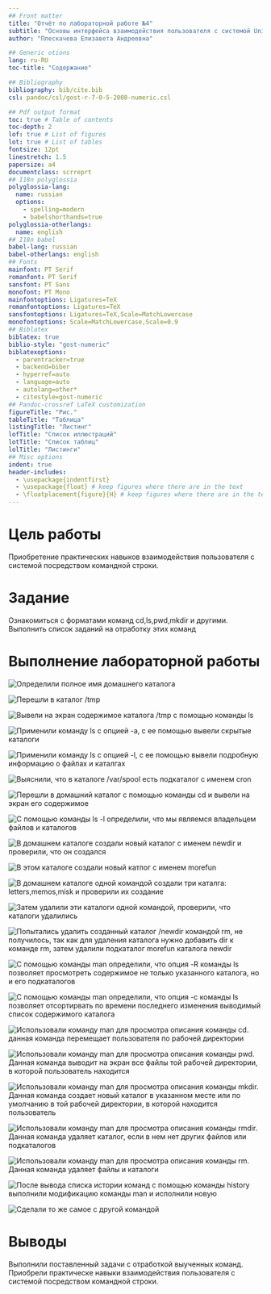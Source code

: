 ```yaml
---
## Front matter
title: "Отчёт по лабораторной работе №4"
subtitle: "Основы интерфейса взаимодействия пользователя с системой Unix на уровне командной строки"
author: "Плескачева Елизавета Андреевна"

## Generic otions
lang: ru-RU
toc-title: "Содержание"

## Bibliography
bibliography: bib/cite.bib
csl: pandoc/csl/gost-r-7-0-5-2008-numeric.csl

## Pdf output format
toc: true # Table of contents
toc-depth: 2
lof: true # List of figures
lot: true # List of tables
fontsize: 12pt
linestretch: 1.5
papersize: a4
documentclass: scrreprt
## I18n polyglossia
polyglossia-lang:
  name: russian
  options:
	- spelling=modern
	- babelshorthands=true
polyglossia-otherlangs:
  name: english
## I18n babel
babel-lang: russian
babel-otherlangs: english
## Fonts
mainfont: PT Serif
romanfont: PT Serif
sansfont: PT Sans
monofont: PT Mono
mainfontoptions: Ligatures=TeX
romanfontoptions: Ligatures=TeX
sansfontoptions: Ligatures=TeX,Scale=MatchLowercase
monofontoptions: Scale=MatchLowercase,Scale=0.9
## Biblatex
biblatex: true
biblio-style: "gost-numeric"
biblatexoptions:
  - parentracker=true
  - backend=biber
  - hyperref=auto
  - language=auto
  - autolang=other*
  - citestyle=gost-numeric
## Pandoc-crossref LaTeX customization
figureTitle: "Рис."
tableTitle: "Таблица"
listingTitle: "Листинг"
lofTitle: "Список иллюстраций"
lotTitle: "Список таблиц"
lolTitle: "Листинги"
## Misc options
indent: true
header-includes:
  - \usepackage{indentfirst}
  - \usepackage{float} # keep figures where there are in the text
  - \floatplacement{figure}{H} # keep figures where there are in the text
---
```


# Цель работы

 Приобретение практических навыков взаимодействия пользователя с системой посредством командной строки.

# Задание

Ознакомиться с форматами команд cd,ls,pwd,mkdir и другими. Выполнить список заданий на отработку этих команд

# Выполнение лабораторной работы

![Определили полное имя домашнего каталога](image/1.png)

![Перешли в каталог /tmp](image/2.png)

![Вывели на экран содержимое каталога /tmp c помощью команды ls](image/3.png)

![Применили команду ls с опцией -a, с ее помощью вывели скрытые каталоги](image/4.png)

![Применили команду ls с опцией -l, с ее помощью вывели подробную информацию о файлах и каталгах](image/5.png)

![Выяснили, что в каталоге /var/spool есть подкаталог с именем cron](image/6.png)

![Перешли в домашний каталог с помощью команды cd и вывели на экран его содержимое](image/7.png)

![С помощью команды ls -l определили, что мы являемся владельцем файлов и каталогов](image/8.png)

![В домашнем каталоге создали новый каталог с именем newdir и проверили, что он создался](image/9.png)

![В этом каталоге создали новый катлог с именем morefun](image/10.png)

![В домашнем каталоге одной командой создали три каталга: letters,memos,misk и проверили их создание](image/11.png)

![Затем удалили эти каталоги одной командой, проверили, что каталоги удалились](image/12.png)

![Попытались удалить созданный каталог /newdir командой rm, не получилось, так как для удаления каталога нужно добавить dir к команде rm, затем удалили подкаталог morefun каталога newdir](image/13.png)

![C помощью команды man определили, что опция -R команды ls позволяет просмотреть содержимое не только указанного каталога, но и его подкаталогов](image/14.png)

![C помощью команды man определили, что опция -c команды ls позволяет отсортирвать по времени последнего изменения выводимый список содержимого каталога ](image/15.png)

![Использовали команду man для просмотра описания команды cd. данная команда перемещает пользователя по рабочей директории](image/16.png)

![Использовали команду man для просмотра описания команды pwd. Данная команда выводит на экран все файлы той рабочей директории, в которой пользователь находится](image/17.png)

![Использовали команду man для просмотра описания команды mkdir. Данная команда создает новый каталог в указанном месте или по умолчанию в той рабочей директории, в которой находится пользователь](image/18.png)

![Использовали команду man для просмотра описания команды rmdir. Данная команда удаляет каталог, если в нем нет других файлов или подкаталогов](image/19.png)

![Использовали команду man для просмотра описания команды rm. Данная команда удаляет файлы и каталоги ](image/20.png)

![После вывода списка истории команд с помощью команды history выполнили модификацию команды man и исполнили новую](image/21.png)

![Сделали то же самое с другой командой](image/22.png)


# Выводы

 Выполнили поставленный задачи с отработкой выученных команд. Приобрели практическе навыки взаимодействия пользователя с системой посредством командной строки.


